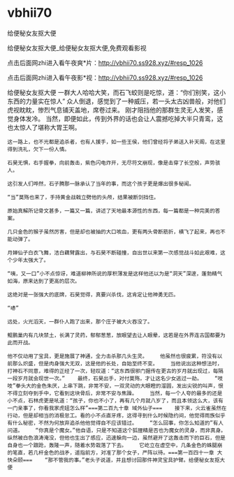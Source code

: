 # vbhii70
给便秘女友抠大便

给便秘女友抠大便_给便秘女友抠大便,免费观看影视

点击后面网zhi进入看午夜爽*片：http://vbhii70.ss928.xyz/#resp_1026

点击后面网zhi进入看午夜影*视：http://vbhii70.ss928.xyz/#resp_1026

给便秘女友抠大便    一群大人哈哈大笑，而石飞蛟则是吃惊，道：“你们别笑，这小东西的力量实在惊人”    众人倒退，感觉到了一种威压，若一头太古凶兽般，对他们虎视眈眈，惨烈气息铺天盖地，席卷过来。    刚才阻挡他的那群生灵无人发笑，感觉身体发冷。    当然，即便如此，传到外界的话也会让人震撼吃掉大半只青鸾，这也太惊人了堪称大胃王啊。

    这一路上，也不光都是追杀者，也有人援手，如一些王侯，他们曾经将子弟送入补天阁，在这里得到洗礼，欠下一份人情。

    石昊无惧，右手握拳，向前轰击，紫色闪电炸开，无尽符文崩现，像是击穿了长空般，声势骇人。

    这引发人们哗然，石子腾那一脉承认了当年的事，而这个孩子更是爆出很多秘闻。

    “当”莫殇也来了，手持黄金战戟立劈他的头颅，结果被断剑挡住。

    原始真解所记骨文甚多，一篇又一篇，讲述了天地最本源性的东西，每一篇都是一种完美的答案。

    几只金色的猴子虽然厉害，但是却也被抽的大口咳血，更有两头骨断筋折，横飞了起来，再也不能动弹了。

    月婵仙子白衣飞舞，洁白藕臂露出，与石昊不断碰撞，自出世以来第一次感觉战斗如此艰难，这个少年太强大了。

    “咦，又一口”小不点惊讶，难道柳神所说的厚积薄发是这样他还以为是“洞天”深邃，蓬勃精气如海，原来达到了更高的层次。

    这绝对是一张强大的底牌，石昊觉得，真要兴杀伐，这肯定让他神勇无匹。

    “哧”

    远处，火光滔天，一群仆人跑了出来，那个庄子被大火吞没了。

    鲲鹏巢内有几块禁土，长满了灵药，郁郁葱葱，放眼望去让人眼晕，这若是在外界连古国都要为此而开战。

    他不仅动用了宝具，更是施展了神通，全力击杀那几头生灵。    他虽然也很疲累，符没有以前那么炽盛，但是肉身强大无双，这是他的长处，自始至终不变。    当他说出这种想法时，打神石不同意，难得的正经了一次，轻叹道：“这东西很邪门据传在更古的岁月就出现过，每隔一段岁月就会现世一次。”    最终，石昊出手，对付莫殇，才让这名少女逃过一劫。    “吱吱”拳头大的金色朱厌，上串下跳，非常不安，一双灵动的大眼瞪的溜圆，发出尖锐的叫声，恨不得立刻夺到手中，它看到这块骨后，非常不安与焦躁。    当然，每一个人夸的最多的还是小不点，石林虎更是吼道：“孩子，你也不小了，再有几个月就八岁了，而且本领这么大，该有一门亲事了，你看我家虎妞怎么样”===第二百九十章 域外仙子===    接下来，火云雀虽然在行动，但是却相当的消极怠工。看的小不点直牙疼，这得寻到什么时候隐约间，他觉得雨族似乎有什么秘密，不然为何放弃追杀他他觉得自不应该错过。    “怎么回事，你怎么知道的”有人问道。    “你真是个魔女。”他自语，只是不知道这个狐狸精是否也为魔女的灵身，而非真身。    纵然被白色浪涛淹没，但他也生出了感应，迅速躲向一边，虽然避开了这轰击而下的巨石，但是自身也一个踉跄，轰隆一声，随着水势栽落了下去。    它屹立在虚空中，几条金色的蛛腿崩的笔直，若几杆金色的战矛，遥指前方，对准了那个女子，严阵以待。===第一百四十一章 大快朵颐===    “那不管我的事。”老头子说道，并且想讨回那件神灵宝具护臂。给便秘女友抠大便
